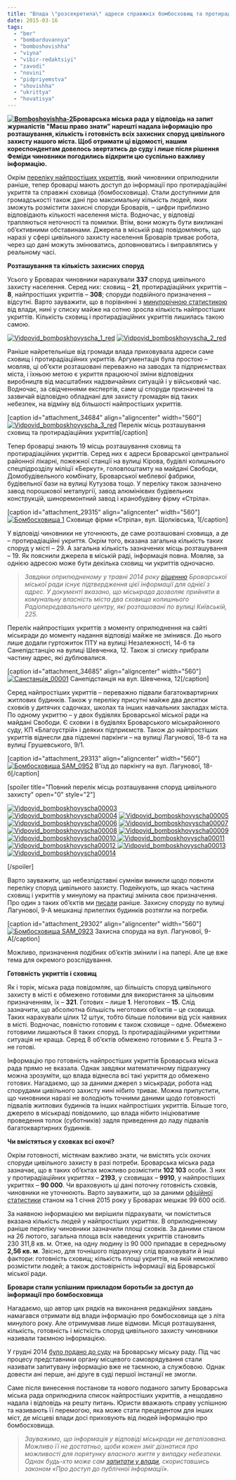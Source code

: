 ```yaml
---
title: "Влада \"розсекретила\" адреси справжніх бомбосховищ та протирадіаційних укриттів на території Броварів"
date: 2015-03-16
tags: 
  - "bmr"
  - "bombarduvannya"
  - "bomboshovishha"
  - "viyna"
  - "vibir-redaktsiyi"
  - "zavodi"
  - "novini"
  - "pidpriyemstva"
  - "shovishha"
  - "ukrittya"
  - "hovatisya"
---
```


**[![Bomboshovishha-2](https://mpz.brovary.org/wp-content/uploads/2015/03/Bomboshovishha-2.jpg)](https://mpz.brovary.org/wp-content/uploads/2015/03/Bomboshovishha-2.jpg)Броварська міська рада у відповідь на запит журналістів "Маєш право знати" нарешті надала інформацію про розташування, кількість і готовність всіх захисних споруд цивільного захисту нашого міста. Щоб отримати ці відомості, нашим кореспондентам довелось звертатись до суду і лише після рішення Феміди чиновники погодились відкрити цю суспільно важливу інформацію.**

Окрім [переліку найпростіших укриттів](https://mpz.brovary.org/miska-rada-oprilyudnila-perelik-ukrittiv-na-vipadok-nebezpeki-hovatisya-radyat-u-pidvalah/), який чиновники оприлюднили раніше, тепер броварці мають доступ до інформації про протирадіаційні укриття та справжні сховища (бомбосховища). Стали доступними для громадськості також дані про максимальну кількість людей, яких зможуть розмістити захисні споруди Броварів, – цифри приблизно відповідають кількості населення міста. Водночас, у відповіді трапляються неточності та помилки. Втім, вони можуть бути викликані об’єктивними обставинами. Джерела в міській раді повідомляють, що наразі у сфері цивільного захисту населення Броварів триває робота, через що дані можуть змінюватись, доповнюватись і виправлятись у реальному часі.

**Розташування та кількість захисних споруд**

Усього у Броварах чиновники нарахували **337** споруд цивільного захисту населення. Серед них: сховищ – **21**, протирадіаційних укриттів – **8**, найпростіших укриттів – **308**; споруди подвійного призначення – відсутні. Варто зауважити, що в порівнянні з [минулорічною статистикою](https://mpz.brovary.org/u-vipadku-viyskovih-diy-brovarchanam-radyat-riti-okopchiki-bo-shovishha-v-zhahlivomu-stani/) від влади, нині у списку майже на сотню зросла кількість найпростіших укриттів. Кількість сховищ і протирадіаційних укриттів лишилась такою самою.

[![Vidpovid_bomboskhovyscha_1_red](https://mpz.brovary.org/wp-content/uploads/2015/03/Vidpovid_bomboskhovyscha_1_red.jpg)](https://mpz.brovary.org/wp-content/uploads/2015/03/Vidpovid_bomboskhovyscha_1_red.jpg) [![Vidpovid_bomboskhovyscha_2_red](https://mpz.brovary.org/wp-content/uploads/2015/03/Vidpovid_bomboskhovyscha_2_red.jpg)](https://mpz.brovary.org/wp-content/uploads/2015/03/Vidpovid_bomboskhovyscha_2_red.jpg)

Раніше найретельніше від громади влада приховувала адреси саме сховищ і протирадіаційних укриттів. Аргументація була простою – мовляв, ці об’єкти розташовані переважно на заводах та підприємствах міста, і їхньою метою є укриття працюючої зміни відповідних виробництв від масштабних надзвичайних ситуацій і у військовий час. Водночас, за свідченнями експертів, саме ці споруди призначені та зазвичай відповідно обладнані для захисту громадян від таких небезпек, на відміну від більшості найпростіших укриттів.

\[caption id="attachment\_34684" align="aligncenter" width="560"\][![Vidpovid_bomboskhovyscha_3_red](https://mpz.brovary.org/wp-content/uploads/2015/03/Vidpovid_bomboskhovyscha_3_red.jpg)](https://mpz.brovary.org/wp-content/uploads/2015/03/Vidpovid_bomboskhovyscha_3_red.jpg) Перелік місць розташування сховищ та протирадіаційних укриттів\[/caption\]

Тепер броварці знають 19 місць розташування сховищ та протирадіаційних укриттів. Серед них є адреси Броварської центральної районної лікарні, пожежної станції на вулиці Кірова, будівлі колишнього спецпідрозділу міліції «Беркут», головпоштамту на майдані Свободи, Домобудівельного комбінату, Броварської меблевої фабрики, будівельної бази на вулиці Кутузова тощо. У переліку також зазначено завод порошкової металургії, завод алюмінієвих будівельних конструкцій, шиноремонтний завод і кранобудівну фірму «Стріла».

\[caption id="attachment\_29315" align="aligncenter" width="560"\][![Бомбосховища 1](https://mpz.brovary.org/wp-content/uploads/2014/09/Bomboshovishha-1.jpg)](https://mpz.brovary.org/wp-content/uploads/2014/09/Bomboshovishha-1.jpg) Сховище фірми «Стріла», вул. Щолківська, 1\[/caption\]

У відповіді чиновники не уточнюють, де саме розташовані сховища, а де – протирадіаційні укриття. Окрім того, вказана загальна кількість таких споруд у місті – 29. А загальна кількість зазначених місць розташування – 19. Як пояснили джерела в міській раді, інформація повна. Мовляв, за однією адресою може бути декілька сховищ чи укриттів одночасно.

> _Завдяки оприлюдненому у травні 2014 року_ [_рішенню_](http://docs.pravo-znaty.org.ua/p11989/22.05.2014/1226-45-06) _Броварської міської ради існує підтвердження цієї інформації для однієї з адрес. У документі вказано, що міськрада дозволяє прийняти в комунальну власність міста два сховища колишнього Радіопередавального центру, які розташовані по вулиці Київській, 225._

Перелік найпростіших укриттів з моменту оприлюднення на сайті міськради до моменту надання відповіді майже не змінився. До нього лише додали гуртожиток ПТУ на вулиці Незалежності, 14-б та Санепідстанцію на вулиці Шевченка, 12. Також зі списку прибрали частину адрес, які дублювалися.

\[caption id="attachment\_34685" align="aligncenter" width="560"\][![Санстанція_00001](https://mpz.brovary.org/wp-content/uploads/2015/03/Sanstantsiya_00001.jpg)](https://mpz.brovary.org/wp-content/uploads/2015/03/Sanstantsiya_00001.jpg) Санепідстанція на вул. Шевченка, 12\[/caption\]

Серед найпростіших укриттів – переважно підвали багатоквартирних житлових будинків. Також у переліку присутні майже два десятки сховків у дитячих садочках, школах та інших навчальних закладах міста. По одному укриттю – у двох будівлях Броварської міської ради на майдані Свободи. Є сховки і в будівлях Броварського міськрайонного суду, КП «Благоустрій» і деяких підприємств. Також до найпростіших укриттів віднесли два підземні паркінги – на вулиці Лагунової, 18-б та на вулиці Грушевського, 9/1.

\[caption id="attachment\_29313" align="aligncenter" width="560"\][![Бомбосховища SAM_0952](https://mpz.brovary.org/wp-content/uploads/2014/09/Bomboshovishha-SAM_0952.jpg)](https://mpz.brovary.org/wp-content/uploads/2014/09/Bomboshovishha-SAM_0952.jpg) В'їзд до паркінгу на вул. Лагунової, 18-б\[/caption\]

\[spoiler title="Повний перелік місць розташування споруд цивільного захисту" open="0" style="2"\]

[![Vidpovid_bomboskhovyscha00003](https://mpz.brovary.org/wp-content/uploads/2015/03/Vidpovid_bomboskhovyscha00003.jpg)](https://mpz.brovary.org/wp-content/uploads/2015/03/Vidpovid_bomboskhovyscha00003.jpg) [![Vidpovid_bomboskhovyscha00004](https://mpz.brovary.org/wp-content/uploads/2015/03/Vidpovid_bomboskhovyscha00004.jpg)](https://mpz.brovary.org/wp-content/uploads/2015/03/Vidpovid_bomboskhovyscha00004.jpg) [![Vidpovid_bomboskhovyscha00005](https://mpz.brovary.org/wp-content/uploads/2015/03/Vidpovid_bomboskhovyscha00005.jpg)](https://mpz.brovary.org/wp-content/uploads/2015/03/Vidpovid_bomboskhovyscha00005.jpg) [![Vidpovid_bomboskhovyscha00006](https://mpz.brovary.org/wp-content/uploads/2015/03/Vidpovid_bomboskhovyscha00006.jpg)](https://mpz.brovary.org/wp-content/uploads/2015/03/Vidpovid_bomboskhovyscha00006.jpg) [![Vidpovid_bomboskhovyscha00007](https://mpz.brovary.org/wp-content/uploads/2015/03/Vidpovid_bomboskhovyscha00007.jpg)](https://mpz.brovary.org/wp-content/uploads/2015/03/Vidpovid_bomboskhovyscha00007.jpg) [![Vidpovid_bomboskhovyscha00008](https://mpz.brovary.org/wp-content/uploads/2015/03/Vidpovid_bomboskhovyscha00008.jpg)](https://mpz.brovary.org/wp-content/uploads/2015/03/Vidpovid_bomboskhovyscha00008.jpg) [![Vidpovid_bomboskhovyscha00009](https://mpz.brovary.org/wp-content/uploads/2015/03/Vidpovid_bomboskhovyscha00009.jpg)](https://mpz.brovary.org/wp-content/uploads/2015/03/Vidpovid_bomboskhovyscha00009.jpg) [![Vidpovid_bomboskhovyscha00010](https://mpz.brovary.org/wp-content/uploads/2015/03/Vidpovid_bomboskhovyscha000101.jpg) ](https://mpz.brovary.org/wp-content/uploads/2015/03/Vidpovid_bomboskhovyscha000101.jpg)[![Vidpovid_bomboskhovyscha00011](https://mpz.brovary.org/wp-content/uploads/2015/03/Vidpovid_bomboskhovyscha00011.jpg) ](https://mpz.brovary.org/wp-content/uploads/2015/03/Vidpovid_bomboskhovyscha00011.jpg)[![Vidpovid_bomboskhovyscha00012](https://mpz.brovary.org/wp-content/uploads/2015/03/Vidpovid_bomboskhovyscha00012.jpg) ](https://mpz.brovary.org/wp-content/uploads/2015/03/Vidpovid_bomboskhovyscha00012.jpg)[![Vidpovid_bomboskhovyscha00013](https://mpz.brovary.org/wp-content/uploads/2015/03/Vidpovid_bomboskhovyscha00013.jpg)](https://mpz.brovary.org/wp-content/uploads/2015/03/Vidpovid_bomboskhovyscha00013.jpg) [![Vidpovid_bomboskhovyscha00014](https://mpz.brovary.org/wp-content/uploads/2015/03/Vidpovid_bomboskhovyscha00014.jpg)](https://mpz.brovary.org/wp-content/uploads/2015/03/Vidpovid_bomboskhovyscha00014.jpg)

\[/spoiler\]

Варто зауважити, що небезпідставні сумніви виникли щодо повноти переліку споруд цивільного захисту. Подейкують, що якась частина сховищ і укриттів у минулому на практиці змінила своє призначення. Про один з таких об’єктів ми [писали](https://mpz.brovary.org/kudi-bigtimut-lyudi-yakshho-bombitimut-brovari/) раніше. Захисну споруду по вулиці Лагунової, 9-А мешканці прилеглих будинків розтягли на погреби.

\[caption id="attachment\_29302" align="aligncenter" width="560"\][![Бомбосховища SAM_0923](https://mpz.brovary.org/wp-content/uploads/2014/09/Bomboshovishha-SAM_0923.jpg)](https://mpz.brovary.org/wp-content/uploads/2014/09/Bomboshovishha-SAM_0923.jpg) Захисна споруда на вул. Лагунової, 9-А\[/caption\]

Можливо, призначення подібних об’єктів змінили і на папері. Але це вже тема для окремого розслідування.

**Готовність укриттів і сховищ**

Як і торік, міська рада повідомляє, що більшість споруд цивільного захисту в місті є обмежено готовими для використання за цільовим призначенням, їх – **321**. Готових – лише **1**. Неготових – **15**. Слід зазначити, що абсолютна більшість неготових об’єктів – це сховища. Таких нарахували цілих 12 штук, тобто більше половини від усіх наявних в місті. Водночас, повністю готовим є також сховище – одне. Обмежено готовими лишаються 8 таких споруд. Із протирадіаційними укриттями ситуація не краща. Серед 8 об’єктів обмежено готовими є 5. Решта 3 – не готові.

Інформацію про готовність найпростіших укриттів Броварська міська рада прямо не вказала. Однак завдяки математичному підрахунку можна зрозуміти, що влада віднесла всі такі укриття до обмежено готових. Нагадаємо, що за даними джерел з міськради, робота над спорудами цивільного захисту нині нібито триває. Можна припустити, що чиновники наразі не володіють точними даними щодо готовності підвалів житлових будинків та інших найпростіших укриттів. Більше того, джерело в міськраді повідомило, що влада нібито ініціюватиме проведення толок (суботників) задля приведення до ладу підвалів багатоквартирних будинків.

**Чи вмістяться у сховках всі охочі?**

Окрім готовності, містянам важливо знати, чи вмістять усіх охочих споруди цивільного захисту в разі потреби. Броварська міська рада зазначає, що в таких об’єктах можливо розмістити **102 103** особи. З них у протирадіаційних укриттях – **2193**, у сховищах – **9910**, у найпростіших укриттях – **90 000**. Чи враховують ці дані поточну готовність сховків, чиновники не уточнюють. Варто зауважити, що за даними [офіційної статистики](http://oblstat.kiev.ukrstat.gov.ua/content/p.php3?c=114&lang=1) станом на 1 січня 2015 року у Броварах мешкає 99 600 осіб.

За наявною інформацією ми вирішили підрахувати, чи поміститься вказана кількість людей у найпростіших укриттях. В оприлюдненому раніше переліку чиновники зазначили площі сховків. За даними станом на 26 лютого, загальна площа всіх наведених укриттів становить 230 311,8 кв. м. Отже, на одну людину із 90 000 припадає в середньому **2,56 кв. м**. Звісно, для точнішого підрахунку слід враховувати й інші фактори: готовність сховищ; кількість площі укриттів, на якій неможливо розмістити людей; а також достовірність інформації від Броварської міської ради.

**Бровари стали успішним прикладом боротьби за доступ до інформації про бомбосховища**

Нагадаємо, що автор цих рядків на виконання редакційних завдань намагався отримати від влади інформацію про бомбосховища ще з літа минулого року. Але отримумвав лише відмови. Місця розташування, кількість, готовність і місткість споруд цивільного захисту чиновники називали таємною інформацією.

У грудні 2014 [було подано до суду](https://mpz.brovary.org/bomboshovishha-brovariv-miskrada-prihovuye-a-sud-ruki-umivaye/) на Броварську міську раду. Під час процесу представники органу місцевого самоврядування стали називати запитувану інформацію вже не таємною, а службовою. Однак довести ані перше, ані друге в суді першої інстанції не змогли.

Саме після винесення постанови та нового поданого запиту Броварська міська рада оприлюднила список найпростіших укриттів, а нещодавно надала і відповідь на решту питань. Юристи вважають справу успішною та називають її перемогою, яка може стати прецедентом для інших міст, де місцеві влади досі приховують від людей інформацію про бомбосховища.

> _Зауважимо, що інформація у відповіді міськради не деталізована. Можливо її не достатньо, щоби кожен зміг дізнатися про можливості для порятунку власного життя у випадку небезпеки. Однак будь-хто може сам_ [_запитати у влади_](https://mpz.brovary.org/informatsiyni-zapity/)_, скориставшись законом «Про доступ до публічної інформації»._
